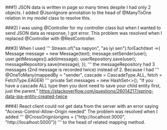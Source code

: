 ###1)
JSON data is written in page so many times despite I had only 2 objects.
I added @JsonIgnore annotation to the head of @ManyToOne relation in my model class to resolve this.

###2)
I was using @Controller for my controller class but when I wanted to send JSON data as response, 
I got error.
This problem was resolved when I replaced @Controller with @RestController.

###3)
When I used 
'''
Stream.of("sa napyon", "as iyi sen").forEach(text ->{
	Message message = new Message(text);
	message.setSender(user);
	user.getMessages().add(message);
	userRepository.save(user);
	messageRepository.save(message);
});
'''
the messageRepository had 3 messages (2nd message is recorded twice) instead of 2.
Because I had
'''
@OneToMany(mappedBy = "sender", cascade = CascadeType.ALL, fetch = FetchType.EAGER)
'''
private Set<Message> messages = new HashSet<>();
"If you have a cascade ALL type then you dont need to save your child entity first, just the parent."
https://stackoverflow.com/questions/26014217/spring-data-jpa-entity-created-twice

###4)
React client could not get data from the server with an error saying
"Access-Control-Allow-Origin needed"
The problem was resolved when I added 
'''
@CrossOrigin(origins = {"http://localhost:3000", "http://localhost:5000"})
'''
to the head of related mapping method.